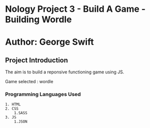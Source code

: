 # Nology Project 3 - Build A Game - Building Wordle

# Author: George Swift

## Project Introduction

The aim is to build a reponsive functioning game using JS.

Game selected : wordle

### Programming Languages Used

    1. HTML
    2. CSS
        1.SASS
    3. JS
        1.JSON
